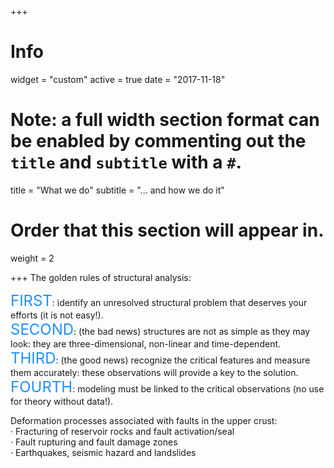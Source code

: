 +++
# Info
widget = "custom"
active = true
date = "2017-11-18"

# Note: a full width section format can be enabled by commenting out the `title` and `subtitle` with a `#`.
title = "What we do"
subtitle = "... and how we do it"

# Order that this section will appear in.
weight = 2

+++
The golden rules of structural analysis:

  <font color=DodgerBlue size=5>FIRST</font>: identify an unresolved structural problem that deserves your efforts (it is not easy!).  
  <font color=DodgerBlue size=5>SECOND</font>: (the bad news) structures are not as simple as they may look: they are three-dimensional, non-linear and time-dependent.  
  <font color=DodgerBlue size=5>THIRD</font>: (the good news) recognize the critical features and measure them accurately: these observations will provide a key to the solution.  
  <font color=DodgerBlue size=5>FOURTH</font>: modeling must be linked to the critical observations (no use for theory without data!).

Deformation processes associated with faults in the upper crust:  
            · Fracturing of reservoir rocks and fault activation/seal  
            · Fault rupturing and fault damage zones  
            · Earthquakes, seismic hazard and landslides  